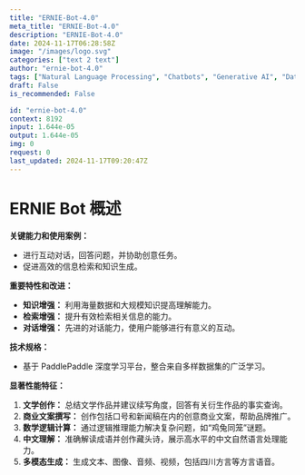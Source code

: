 ```yaml
---
title: "ERNIE-Bot-4.0"
meta_title: "ERNIE-Bot-4.0"
description: "ERNIE-Bot-4.0"
date: 2024-11-17T06:28:58Z
image: "/images/logo.svg"
categories: ["text 2 text"]
author: "ernie-bot-4.0"
tags: ["Natural Language Processing", "Chatbots", "Generative AI", "Data Science", "Machine Learning"]
draft: False
is_recommended: False

id: "ernie-bot-4.0"
context: 8192
input: 1.644e-05
output: 1.644e-05
img: 0
request: 0
last_updated: 2024-11-17T09:20:47Z
---
```


# ERNIE Bot 概述

**关键能力和使用案例：**
- 进行互动对话，回答问题，并协助创意任务。
- 促进高效的信息检索和知识生成。

**重要特性和改进：**
- **知识增强：** 利用海量数据和大规模知识提高理解能力。
- **检索增强：** 提升有效检索相关信息的能力。
- **对话增强：** 先进的对话能力，使用户能够进行有意义的互动。

**技术规格：**
- 基于 PaddlePaddle 深度学习平台，整合来自多样数据集的广泛学习。

**显著性能特征：**
1. **文学创作：** 总结文学作品并建议续写角度，回答有关衍生作品的事实查询。
2. **商业文案撰写：** 创作包括口号和新闻稿在内的创意商业文案，帮助品牌推广。
3. **数学逻辑计算：** 通过逻辑推理能力解决复杂问题，如“鸡兔同笼”谜题。
4. **中文理解：** 准确解读成语并创作藏头诗，展示高水平的中文自然语言处理能力。
5. **多模态生成：** 生成文本、图像、音频、视频，包括四川方言等方言语音。

